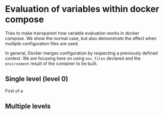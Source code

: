 # Evaluation of variables within docker compose


Tries to make transparent how variable evaluation works in docker compose.
We show the normal case, but also demonstrate the effect when multiple configuration files are used.

In general, Docker merges configuration by respecting a previously defined context.
We are focusing here on using `env_files` declared and the `environment` result of the container to be built.

## Single level (level 0)


First of a



## Multiple levels

